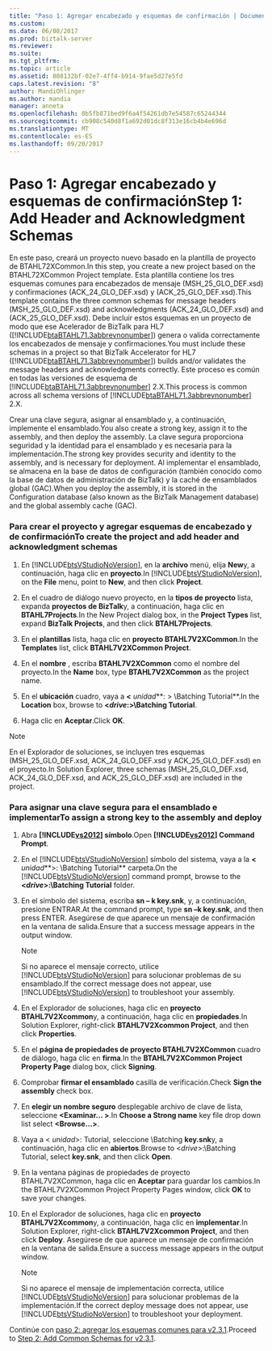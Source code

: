 ```yaml
---
title: "Paso 1: Agregar encabezado y esquemas de confirmación | Documentos de Microsoft"
ms.custom: 
ms.date: 06/08/2017
ms.prod: biztalk-server
ms.reviewer: 
ms.suite: 
ms.tgt_pltfrm: 
ms.topic: article
ms.assetid: 808132bf-02e7-4ff4-b914-9fae5d27e5fd
caps.latest.revision: "8"
author: MandiOhlinger
ms.author: mandia
manager: anneta
ms.openlocfilehash: 0b5fb871bed9f6a4f54261db7e54587c65244344
ms.sourcegitcommit: cb908c540d8f1a692d01dc8f313e16cb4b4e696d
ms.translationtype: MT
ms.contentlocale: es-ES
ms.lasthandoff: 09/20/2017
---
```

# <a name="step-1-add-header-and-acknowledgment-schemas"></a><span data-ttu-id="5d164-102">Paso 1: Agregar encabezado y esquemas de confirmación</span><span class="sxs-lookup"><span data-stu-id="5d164-102">Step 1: Add Header and Acknowledgment Schemas</span></span>
<span data-ttu-id="5d164-103">En este paso, creará un proyecto nuevo basado en la plantilla de proyecto de BTAHL72XCommon.</span><span class="sxs-lookup"><span data-stu-id="5d164-103">In this step, you create a new project based on the BTAHL72XCommon Project template.</span></span> <span data-ttu-id="5d164-104">Esta plantilla contiene los tres esquemas comunes para encabezados de mensaje (MSH_25_GLO_DEF.xsd) y confirmaciones (ACK_24_GLO_DEF.xsd) y (ACK_25_GLO_DEF.xsd).</span><span class="sxs-lookup"><span data-stu-id="5d164-104">This template contains the three common schemas for message headers (MSH_25_GLO_DEF.xsd) and acknowledgments (ACK_24_GLO_DEF.xsd) and (ACK_25_GLO_DEF.xsd).</span></span> <span data-ttu-id="5d164-105">Debe incluir estos esquemas en un proyecto de modo que ese Acelerador de BizTalk para HL7 ([!INCLUDE[btaBTAHL71.3abbrevnonumber](../../includes/btabtahl71-3abbrevnonumber-md.md)]) genera o valida correctamente los encabezados de mensaje y confirmaciones.</span><span class="sxs-lookup"><span data-stu-id="5d164-105">You must include these schemas in a project so that BizTalk Accelerator for HL7 ([!INCLUDE[btaBTAHL71.3abbrevnonumber](../../includes/btabtahl71-3abbrevnonumber-md.md)]) builds and/or validates the message headers and acknowledgments correctly.</span></span> <span data-ttu-id="5d164-106">Este proceso es común en todas las versiones de esquema de [!INCLUDE[btaBTAHL71.3abbrevnonumber](../../includes/btabtahl71-3abbrevnonumber-md.md)] 2.X.</span><span class="sxs-lookup"><span data-stu-id="5d164-106">This process is common across all schema versions of [!INCLUDE[btaBTAHL71.3abbrevnonumber](../../includes/btabtahl71-3abbrevnonumber-md.md)] 2.X.</span></span>  
  
 <span data-ttu-id="5d164-107">Crear una clave segura, asignar al ensamblado y, a continuación, implemente el ensamblado.</span><span class="sxs-lookup"><span data-stu-id="5d164-107">You also create a strong key, assign it to the assembly, and then deploy the assembly.</span></span> <span data-ttu-id="5d164-108">La clave segura proporciona seguridad y la identidad para el ensamblado y es necesaria para la implementación.</span><span class="sxs-lookup"><span data-stu-id="5d164-108">The strong key provides security and identity to the assembly, and is necessary for deployment.</span></span> <span data-ttu-id="5d164-109">Al implementar el ensamblado, se almacena en la base de datos de configuración (también conocido como la base de datos de administración de BizTalk) y la caché de ensamblados global (GAC).</span><span class="sxs-lookup"><span data-stu-id="5d164-109">When you deploy the assembly, it is stored in the Configuration database (also known as the BizTalk Management database) and the global assembly cache (GAC).</span></span>  
  
### <a name="to-create-the-project-and-add-header-and-acknowledgment-schemas"></a><span data-ttu-id="5d164-110">Para crear el proyecto y agregar esquemas de encabezado y de confirmación</span><span class="sxs-lookup"><span data-stu-id="5d164-110">To create the project and add header and acknowledgment schemas</span></span>  
  
1.  <span data-ttu-id="5d164-111">En [!INCLUDE[btsVStudioNoVersion](../../includes/btsvstudionoversion-md.md)], en la **archivo** menú, elija **New**y, a continuación, haga clic en **proyecto**.</span><span class="sxs-lookup"><span data-stu-id="5d164-111">In [!INCLUDE[btsVStudioNoVersion](../../includes/btsvstudionoversion-md.md)], on the **File** menu, point to **New**, and then click **Project**.</span></span>  
  
2.  <span data-ttu-id="5d164-112">En el cuadro de diálogo nuevo proyecto, en la **tipos de proyecto** lista, expanda **proyectos de BizTalk**y, a continuación, haga clic en **BTAHL7Projects**.</span><span class="sxs-lookup"><span data-stu-id="5d164-112">In the New Project dialog box, in the **Project Types** list, expand **BizTalk Projects**, and then click **BTAHL7Projects**.</span></span>  
  
3.  <span data-ttu-id="5d164-113">En el **plantillas** lista, haga clic en **proyecto BTAHL7V2XCommon**.</span><span class="sxs-lookup"><span data-stu-id="5d164-113">In the **Templates** list, click **BTAHL7V2XCommon Project**.</span></span>  
  
4.  <span data-ttu-id="5d164-114">En el **nombre** , escriba **BTAHL7V2XCommon** como el nombre del proyecto.</span><span class="sxs-lookup"><span data-stu-id="5d164-114">In the **Name** box, type **BTAHL7V2XCommon** as the project name.</span></span>  
  
5.  <span data-ttu-id="5d164-115">En el **ubicación** cuadro, vaya a  **\<**  *unidad***: > \Batching Tutorial**.</span><span class="sxs-lookup"><span data-stu-id="5d164-115">In the **Location** box, browse to **\<***drive***:>\Batching Tutorial**.</span></span>  
  
6.  <span data-ttu-id="5d164-116">Haga clic en **Aceptar**.</span><span class="sxs-lookup"><span data-stu-id="5d164-116">Click **OK**.</span></span>  
  
> [!NOTE]
>  <span data-ttu-id="5d164-117">En el Explorador de soluciones, se incluyen tres esquemas (MSH_25_GLO_DEF.xsd, ACK_24_GLO_DEF.xsd y ACK_25_GLO_DEF.xsd) en el proyecto.</span><span class="sxs-lookup"><span data-stu-id="5d164-117">In Solution Explorer, three schemas (MSH_25_GLO_DEF.xsd, ACK_24_GLO_DEF.xsd, and ACK_25_GLO_DEF.xsd) are included in the project.</span></span>  
  
### <a name="to-assign-a-strong-key-to-the-assembly-and-deploy"></a><span data-ttu-id="5d164-118">Para asignar una clave segura para el ensamblado e implementar</span><span class="sxs-lookup"><span data-stu-id="5d164-118">To assign a strong key to the assembly and deploy</span></span>  
  
1.  <span data-ttu-id="5d164-119">Abra  **[!INCLUDE[vs2012](../../includes/vs2012-md.md)] símbolo**.</span><span class="sxs-lookup"><span data-stu-id="5d164-119">Open **[!INCLUDE[vs2012](../../includes/vs2012-md.md)] Command Prompt**.</span></span>  
  
2.  <span data-ttu-id="5d164-120">En el [!INCLUDE[btsVStudioNoVersion](../../includes/btsvstudionoversion-md.md)] símbolo del sistema, vaya a la  **\<**  *unidad***>: \Batching Tutorial** carpeta.</span><span class="sxs-lookup"><span data-stu-id="5d164-120">On the [!INCLUDE[btsVStudioNoVersion](../../includes/btsvstudionoversion-md.md)] command prompt, browse to the **\<***drive***>:\Batching Tutorial** folder.</span></span>  
  
3.  <span data-ttu-id="5d164-121">En el símbolo del sistema, escriba **sn – k key.snk**, y, a continuación, presione ENTRAR.</span><span class="sxs-lookup"><span data-stu-id="5d164-121">At the command prompt, type **sn –k key.snk**, and then press ENTER.</span></span> <span data-ttu-id="5d164-122">Asegúrese de que aparece un mensaje de confirmación en la ventana de salida.</span><span class="sxs-lookup"><span data-stu-id="5d164-122">Ensure that a success message appears in the output window.</span></span>  
  
    > [!NOTE]
    >  <span data-ttu-id="5d164-123">Si no aparece el mensaje correcto, utilice [!INCLUDE[btsVStudioNoVersion](../../includes/btsvstudionoversion-md.md)] para solucionar problemas de su ensamblado.</span><span class="sxs-lookup"><span data-stu-id="5d164-123">If the correct message does not appear, use [!INCLUDE[btsVStudioNoVersion](../../includes/btsvstudionoversion-md.md)] to troubleshoot your assembly.</span></span>  
  
4.  <span data-ttu-id="5d164-124">En el Explorador de soluciones, haga clic en **proyecto BTAHL7V2Xcommon**y, a continuación, haga clic en **propiedades**.</span><span class="sxs-lookup"><span data-stu-id="5d164-124">In Solution Explorer, right-click **BTAHL7V2Xcommon Project**, and then click **Properties**.</span></span>  
  
5.  <span data-ttu-id="5d164-125">En el **página de propiedades de proyecto BTAHL7V2XCommon** cuadro de diálogo, haga clic en **firma**.</span><span class="sxs-lookup"><span data-stu-id="5d164-125">In the **BTAHL7V2XCommon Project Property Page** dialog box, click **Signing**.</span></span>  
  
6.  <span data-ttu-id="5d164-126">Comprobar **firmar el ensamblado** casilla de verificación.</span><span class="sxs-lookup"><span data-stu-id="5d164-126">Check **Sign the assembly** check box.</span></span>  
  
7.  <span data-ttu-id="5d164-127">En **elegir un nombre seguro** desplegable archivo de clave de lista, seleccione  **\<Examinar... >**.</span><span class="sxs-lookup"><span data-stu-id="5d164-127">In **Choose a Strong name** key file drop down list select **\<Browse…>**.</span></span>  
  
8.  <span data-ttu-id="5d164-128">Vaya a \< *unidad*>: Tutorial, seleccione \Batching **key.snk**y, a continuación, haga clic en **abiertos**.</span><span class="sxs-lookup"><span data-stu-id="5d164-128">Browse to \<*drive*>:\Batching Tutorial, select **key.snk**, and then click **Open**.</span></span>  
  
9. <span data-ttu-id="5d164-129">En la ventana páginas de propiedades de proyecto BTAHL7V2XCommon, haga clic en **Aceptar** para guardar los cambios.</span><span class="sxs-lookup"><span data-stu-id="5d164-129">In the BTAHL7V2XCommon Project Property Pages window, click **OK** to save your changes.</span></span>  
  
10. <span data-ttu-id="5d164-130">En el Explorador de soluciones, haga clic en **proyecto BTAHL7V2Xcommon**y, a continuación, haga clic en **implementar**.</span><span class="sxs-lookup"><span data-stu-id="5d164-130">In Solution Explorer, right-click **BTAHL7V2Xcommon Project**, and then click **Deploy**.</span></span> <span data-ttu-id="5d164-131">Asegúrese de que aparece un mensaje de confirmación en la ventana de salida.</span><span class="sxs-lookup"><span data-stu-id="5d164-131">Ensure a success message appears in the output window.</span></span>  
  
    > [!NOTE]
    >  <span data-ttu-id="5d164-132">Si no aparece el mensaje de implementación correcta, utilice [!INCLUDE[btsVStudioNoVersion](../../includes/btsvstudionoversion-md.md)] para solucionar problemas de la implementación.</span><span class="sxs-lookup"><span data-stu-id="5d164-132">If the correct deploy message does not appear, use [!INCLUDE[btsVStudioNoVersion](../../includes/btsvstudionoversion-md.md)] to troubleshoot your deployment.</span></span>  
  
 <span data-ttu-id="5d164-133">Continúe con [paso 2: agregar los esquemas comunes para v2.3.1](../../adapters-and-accelerators/accelerator-hl7/step-2-add-common-schemas-for-v2-3-1.md).</span><span class="sxs-lookup"><span data-stu-id="5d164-133">Proceed to [Step 2: Add Common Schemas for v2.3.1](../../adapters-and-accelerators/accelerator-hl7/step-2-add-common-schemas-for-v2-3-1.md).</span></span>
